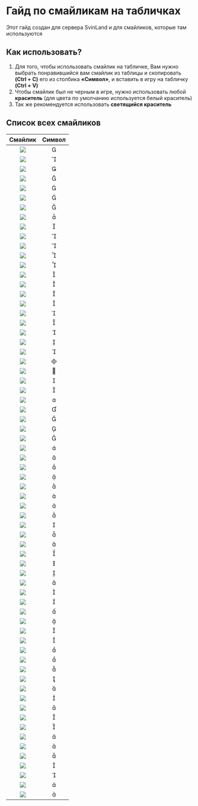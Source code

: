 # Гайд по смайликам на табличках
Этот гайд создан для сервера SvinLand и для смайликов, которые там используются
## Как использовать?
1) Для того, чтобы использовать смайлик на табличке, Вам нужно выбрать понравившийся вам смайлик из таблицы и скопировать **(Ctrl + C)** его из столбика **«Символ»**, и вставить в игру на табличку **(Ctrl + V)**
2) Чтобы смайлик был не черным в игре, нужно использовать любой **краситель** (для цвета по умолчанию используется белый краситель)
3) Так же рекомендуется использовать **светящийся краситель**
## Список всех смайликов

|                        Смайлик                        |      Символ     |
|:-----------------------------------------------------:|:---------------:|
|![](./emotes/pfff_6c0b43295dcc21a129919dcb138bfeb6.png)|                |
|![](./emotes/epchik_19ab2a27c7ee03150dc306f682ca8fa0.png)|                |
|![](./emotes/monkaw_af25fb2077981cf116e5c96cec50271f.png)|                |
|![](./emotes/clueless_1b97914d584a4b9a34db4bebb7a7f25e.png)|                |
|![](./emotes/maaaaan_e0a1f93fbe4168396a65866cce830728.png)|                |
|![](./emotes/dankhug_298fa7c8d26ce049c2776dd090ff4885.png)|                |
|![](./emotes/yo_1528120f458c7a89cef13a443758ad65.png)|                |
|![](./emotes/lan_f3ab5f8f6bb172a201bb42ebf2f26821.png)|                |
|![](./emotes/bruhdespair_4b2b12a39d1aed0e2b2cff7f6a71a11e.png)|                |
|![](./emotes/wow_1257860b79639061ebf81d5cb6ef798f.png)|                |
|![](./emotes/che_b133a7f8dd736f40df59b82d3da439b6.png)|                |
|![](./emotes/peepotalk_ae623133953019c559ee5c33757841bb.png)|                |
|![](./emotes/peeposhy_eb0f0e0964e9b15507b3e7cd6db12920.png)|                |
|![](./emotes/kid_ce2ef285b72aaea8194fc25a7dde2494.png)|                |
|![](./emotes/sadge_641fd00c6f153dbaba324f5eabcf603d.png)|                |
|![](./emotes/vsempohuy_59513381f85f0d77b28eb15d9c2115b8.png)|                |
|![](./emotes/dovolen_69f4a372db6aaf050e536b05e5bd7eac.png)|                |
|![](./emotes/ez_77038bd0fe655349decc02ccaf2717ba.png)|                |
|![](./emotes/shto_63046d70892586e19344cf28f5c391dc.png)|                |
|![](./emotes/sobaka_85e65e451c78b0b137213d6402917648.png)|                |
|![](./emotes/pou_a16ddd33952e7eeb9b000b46ca92c13e.png)|                |
|![](./emotes/life_f4653c8a66ee8f16e8496330e9a3a6a4.png)|                |
|![](./emotes/bb_63e58f5e6ff2d07d1a3f73ea38c08dc2.png)|                |
|![](./emotes/rollingeyes_7ae9d804c19940c8d50930285d938b05.png)|                |
|![](./emotes/sdr_2e7f24c46fcb96eaee90df7d18dcbf91.png)|                |
|![](./emotes/don_3fafa9d8c621cf0db31f95110110b7c7.png)|                |
|![](./emotes/ura_acdbe537a25946d898543e3f9b582520.png)|                |
|![](./emotes/mion_4872f897e66d67ecb86ccf8efeacc8be.png)|                |
|![](./emotes/happe_7c79acadaaec3330bfd98bec551f1dab.png)|                |
|![](./emotes/chel_d3184ccac79f729c774542c6ef11028c.png)|                |
|![](./emotes/omegatroll_f9f910ac230959fd2a1d83b4965a129d.png)|                |
|![](./emotes/pon_6288b88f73f0f64ac8bee06dfb7ee663.png)|                |
|![](./emotes/biblethump_ba23c6c81c595a3b61d78bf72b1bd772.png)|                |
|![](./emotes/nedovolen_f877bab774030043fd2a5cfd7e391ca9.png)|                |
|![](./emotes/svin_e8344a0fc249886bfa42a016dfb127b6.png)|                |
|![](./emotes/suphomie_26d8752f851b1f20d7591e98041931c1.png)|                |
|![](./emotes/yum_9f7d25ac4792ef4e71a04a09493ad157.png)|                |
|![](./emotes/catsmile_103319bed3552d1fe8d7114e2b80c890.png)|                |
|![](./emotes/and_b74634aea80c56ac164a64a66757640f.png)|                |
|![](./emotes/peeposad_0e5d4cd2a76121231b95b65ade9b802c.png)|                |
|![](./emotes/dadada_7b77247441a6fb67e55393e39ea29bc6.png)|                |
|![](./emotes/stare_c78dbb5ddec89bc8dcba000935b5d26e.png)|                |
|![](./emotes/uhhh_f2c2abf930e62aeda84cf5ac262c703a.png)|                |
|![](./emotes/ok_c5870ce3fbd2315e1f6c1661e4163e32.png)|                |
|![](./emotes/sir_dc8749b8da651dacfbf555e827ffd899.png)|                |
|![](./emotes/walter_355a4b7d3cde6e2870e2f7b75dc04052.png)|                |
|![](./emotes/lule_2fbdc91ad7da914b9c9b5de32fd24f0c.png)|                |
|![](./emotes/pauseman_0078d5ce835c94f2e25e0bd42f2e56d1.png)|                |
|![](./emotes/sadcat_0fe0701d727399ffba0c9b72af9414fa.png)|                |
|![](./emotes/yoooo_14a05df9e5083707ac3f915d940651bd.png)|                |
|![](./emotes/flushed_d25c422304c12ee2eb0460d2f674f07d.png)|                |
|![](./emotes/kekw_6376fd83a5463f6c7c3cc7db01e8d376.png)|                |
|![](./emotes/sex_6efdfecf386a54cb1bc576a0648425f7.png)|                |
|![](./emotes/go_5bfac244e3377637a38e362230a49d07.png)|                |
|![](./emotes/luv_10efa2d91bfb67099de7a7df318f933f.png)|                |
|![](./emotes/xd_b1c21837f983fde04e7f49d6edc4980d.png)|                |
|![](./emotes/ky_89399a5ba291a07e00e67b969aa25b48.png)|                |
|![](./emotes/monkaomega_d10ec292d8740424c4457784c7698850.png)|                |
|![](./emotes/awkward_fc3a277625beb362c802b6b76c9b190b.png)|                |
|![](./emotes/ezdance_04af727cc563ae379ae1c2a363b3a6c8.png)|                |
|![](./emotes/gigachad_5d7b09960a31f835ebf9ef4f060de2a3.png)|                |
|![](./emotes/homka_7d76321ca2f0e7ff4d7de965d3d66221.png)|                |
|![](./emotes/starege_225bb608802fa26540a2c93b9b1d263b.png)|                |
|![](./emotes/feelsrainman_a8d4ed2f1bea75b3cf4fe52205a0064a.png)|                |
|![](./emotes/pag_debc60f9837325f89ec98058d4f8fddb.png)|                |
|![](./emotes/xdd_47860d2e482a19940fb9fdc1218d444a.png)|                |
|![](./emotes/sueta_f8fbd45297fa04c8e83aca9deed6e88a.png)|                |
|![](./emotes/melon_62bd1a5d8ea40a7303f0d9c55b263030.png)|                |



 
